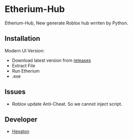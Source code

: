 # Etherium-Hub
Etherium-Hub, New generate Roblox hub wrriten by Python.

## Installation
Modern UI Version: 
- Download latest version from [releases](https://github.com/Hexaton-Human/Etherium-Hub/releases)
- Extract File
- Run Etherium
- .exe

## Issues
- Roblox update Anti-Cheat. So we cannot inject script.


## Developer
- [Hexaton](https://github.com/Hexaton-Human)
